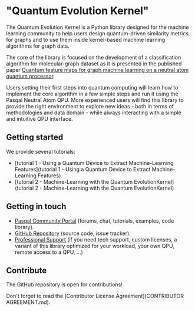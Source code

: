 # "Quantum Evolution Kernel"


The Quantum Evolution Kernel is a Python library designed for the machine learning community to help users design quantum-driven similarity metrics for graphs and to use them inside kernel-based machine learning algorithms for graph data.

The core of the library is focused on the development of a classification algorithm for molecular-graph dataset as it is presented in the published paper [Quantum feature maps for graph machine learning on a neutral atom quantum processor](https://journals.aps.org/pra/abstract/10.1103/PhysRevA.107.042615).

Users setting their first steps into quantum computing will learn how to implement the core algorithm in a few simple steps and run it using the Pasqal Neutral Atom QPU. More experienced users will find this library to provide the right environment to explore new ideas - both in terms of methodologies and data domain - while always interacting with a simple and intuitive QPU interface.

## Getting started

We provide several tutorials:

- [tutorial 1 - Using a Quantum Device to Extract Machine-Learning Features](tutorial 1 - Using a Quantum Device to Extract Machine-Learning Features)
- [tutorial 2 - Machine-Learning with the Quantum EvolutionKernel](tutorial 2 - Machine-Learning with the Quantum EvolutionKernel)


## Getting in touch

- [Pasqal Community Portal](https://community.pasqal.com/) (forums, chat, tutorials, examples, code library).
- [GitHub Repository](https://github.com/pasqal-io/quantum-evolution-kernel) (source code, issue tracker).
- [Professional Support](https://www.pasqal.com/contact-us/) (if you need tech support, custom licenses, a variant of this library optimized for your workload, your own QPU, remote access to a QPU, ...)

## Contribute

The GitHub repository is open for contributions!

Don't forget to read the [Contributor License Agreement](CONTRIBUTOR AGREEMENT.md).
